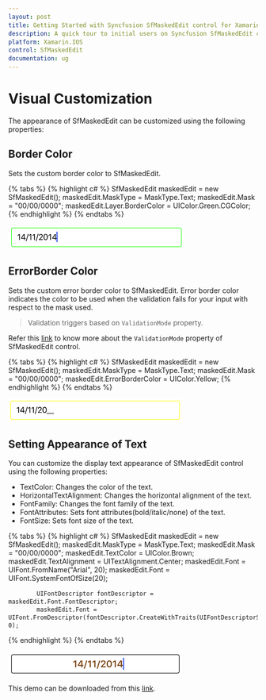 ```yaml
---
layout: post
title: Getting Started with Syncfusion SfMaskedEdit control for Xamarin.IOS
description: A quick tour to initial users on Syncfusion SfMaskedEdit control for Xamarin.IOS platform 
platform: Xamarin.IOS
control: SfMaskedEdit
documentation: ug
---
```


# Visual Customization


The appearance of SfMaskedEdit can be customized using the following properties:

## Border Color

Sets the custom border color to SfMaskedEdit.

{% tabs %}
{% highlight c# %}
SfMaskedEdit maskedEdit = new SfMaskedEdit();
maskedEdit.MaskType = MaskType.Text;
maskedEdit.Mask = "00/00/0000";
maskedEdit.Layer.BorderColor = UIColor.Green.CGColor;
{% endhighlight %}
{% endtabs %}

![](SfMaskedEditImages/bordercolor.png)

## ErrorBorder Color

Sets the custom error border color to SfMaskedEdit. Error border color indicates the color to be used when the validation fails for your input with respect to the mask used. 

> Validation triggers based on `ValidationMode` property.

Refer this [link](Validation#validation-mode) to know more about the `ValidationMode` property of SfMaskedEdit control.

{% tabs %}
{% highlight c# %}
SfMaskedEdit maskedEdit = new SfMaskedEdit();
maskedEdit.MaskType = MaskType.Text;
maskedEdit.Mask = "00/00/0000";
maskedEdit.ErrorBorderColor = UIColor.Yellow;
{% endhighlight %}
{% endtabs %}

![](SfMaskedEditImages/errorborder.png)

## Setting Appearance of Text

You can customize the display text appearance of SfMaskedEdit control using the following properties:

* TextColor: Changes the color of the text.
* HorizontalTextAlignment: Changes the horizontal alignment of the text.
* FontFamily: Changes the font family of the text.
* FontAttributes: Sets font attributes(bold/italic/none) of the text.
* FontSize: Sets font size of the text.

{% tabs %}
{% highlight c# %}
SfMaskedEdit maskedEdit = new SfMaskedEdit();
maskedEdit.MaskType = MaskType.Text;
maskedEdit.Mask = "00/00/0000";
maskedEdit.TextColor = UIColor.Brown;
maskedEdit.TextAlignment = UITextAlignment.Center;
maskedEdit.Font = UIFont.FromName("Arial", 20);
            maskedEdit.Font = UIFont.SystemFontOfSize(20);

            UIFontDescriptor fontDescriptor = maskedEdit.Font.FontDescriptor;
            maskedEdit.Font = UIFont.FromDescriptor(fontDescriptor.CreateWithTraits(UIFontDescriptorSymbolicTraits.Bold), 0);
{% endhighlight %}
{% endtabs %}

![](SfMaskedEditImages/textappearance.png)

This demo can be downloaded from this [link](http://www.syncfusion.com/downloads/support/directtrac/general/ze/VisualCustomize1781899777.zip).

